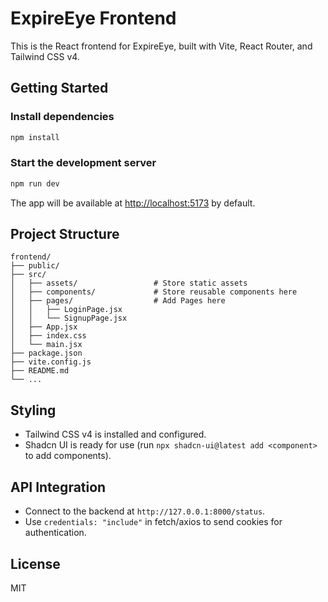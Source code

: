 # ExpireEye Frontend

This is the React frontend for ExpireEye, built with Vite, React Router, and Tailwind CSS v4.

## Getting Started

### Install dependencies

```sh
npm install
```

### Start the development server

```sh
npm run dev
```

The app will be available at [http://localhost:5173](http://localhost:5173) by default.

## Project Structure

```
frontend/
├── public/
├── src/
│   ├── assets/                 # Store static assets
│   ├── components/             # Store reusable components here
│   ├── pages/                  # Add Pages here
│   │   ├── LoginPage.jsx
│   │   └── SignupPage.jsx
│   ├── App.jsx
│   ├── index.css
│   └── main.jsx
├── package.json
├── vite.config.js
├── README.md
└── ...
```

## Styling

- Tailwind CSS v4 is installed and configured.
- Shadcn UI is ready for use (run `npx shadcn-ui@latest add <component>` to add components).

## API Integration

- Connect to the backend at `http://127.0.0.1:8000/status`.
- Use `credentials: "include"` in fetch/axios to send cookies for authentication.

## License

MIT
